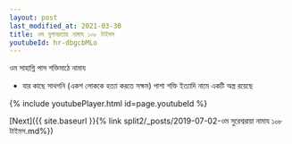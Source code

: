 ```yaml
---
layout: post
last_modified_at: 2021-03-30
title: ওম যুগাবরতায় নামায ১০৮ টাইমস
youtubeId: hr-dbgcbMLo
---
```

 
 
 ওম সাহাগ্নি পাস শক্তিমাঠে নামায  
 
 -  যার কাছে সাথগনি (একশ লোককে হত্যা করতে সক্ষম) পাশা শক্তি ইত্যাদি নামে একটি অস্ত্র রয়েছে 
 
  
 
  
 
 
 
 
 
 


{% include youtubePlayer.html id=page.youtubeId %}
 
[Next]({{ site.baseurl }}{% link  split2/_posts/2019-07-02-ওম সুরেশ্বরায়া নামায ১০৮ টাইমস.md%})
 
